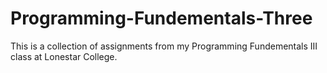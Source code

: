 # Programming-Fundementals-Three

This is a collection of assignments from my Programming Fundementals III class at Lonestar College.
